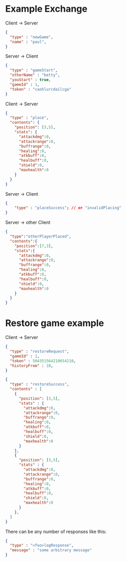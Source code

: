 # Example Exchange

Client -> Server
```json
{
  "type" : "newGame",
  "name" : "paul",
}
```

Server -> Client
```json
{
  "type" : "gameStart",
  "otherName" : "betty",
  "youStart" : true,
  "gameId" : 1,
  "token" : "caohlurcdailcga"
}
```

Client -> Server
```json
{
  "type" : "place",
  "contents": {
    "position": [3,5],
    "stats": {
      "attackdmg":0,
      "attackrange":0,
      "buffrange":0,
      "healing":0,
      "atkbuff":0,
      "healbuff":0,
      "shield":0,
      "maxhealth":0
    }
  }
}
```

Server -> Client
```json
{
    "type" : "placeSuccess"; // or "invalidPlacing"
}
```

Server -> other Client
```json
{
  "type":"otherPlayerPlaced",
  "contents":{
    "position":[7,3],
    "stats":{
      "attackdmg":0,
      "attackrange":0,
      "buffrange":0,
      "healing":0,
      "atkbuff":0,
      "healbuff":0,
      "shield":0,
      "maxhealth":0
    }
  }
}
```

# Restore game example

Client -> Server

```json
{
  "type" : "restoreRequest",
  "gameId" : 1,
  "token" : 504351564210654210,
  "historyFrom" : 10,
}
```

```json
{
  "type" : "restoreSuccess",
  "contents" : [
    {
      "position": [3,5],
      "stats" : {
        "attackdmg":0,
        "attackrange":0,
        "buffrange":0,
        "healing":0,
        "atkbuff":0,
        "healbuff":0,
        "shield":0,
        "maxhealth":0
      }
    },
    {
      "position": [3,5],
      "stats" : {
        "attackdmg":0,
        "attackrange":0,
        "buffrange":0,
        "healing":0,
        "atkbuff":0,
        "healbuff":0,
        "shield":0,
        "maxhealth":0
      }
    },
  ]
}
```


There can be any number of responses like this:

```json
{
  "type" : "<foo>logResponse",
  "message" : "some arbitrary message"
}
```

